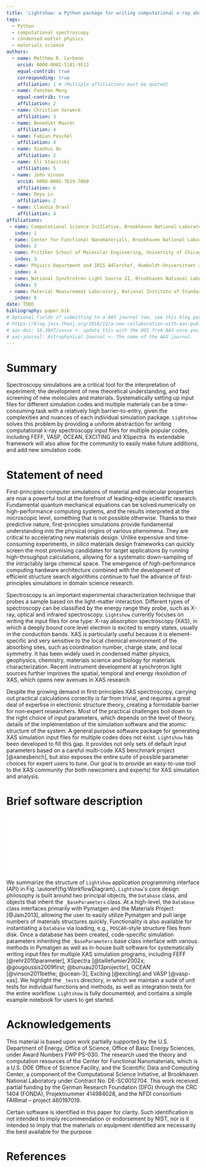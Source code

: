 ```yaml
---
title: 'Lightshow: a Python package for writing computational x-ray absorption spectroscopy input files'
tags:
  - Python
  - computational spectroscopy
  - condensed matter physics
  - materials science
authors:
  - name: Matthew R. Carbone
    orcid: 0000-0002-5181-9513
    equal-contrib: true
    corresponding: true
    affiliation: 1 # (Multiple affiliations must be quoted)
  - name: Fanchen Meng
    equal-contrib: true
    affiliation: 2
  - name: Christian Vorwerk
    affiliation: 3
  - name: Benedikt Maurer
    affiliation: 4
  - name: Fabian Peschel
    affiliation: 4
  - name: Xiaohui Qu
    affiliation: 2
  - name: Eli Stavitski
    affiliation: 5
  - name: John Vinson
    orcid: 0000-0002-7619-7060
    affiliation: 6
  - name: Deyu Lu
    affiliation: 2
  - name: Claudia Draxl
    affiliation: 4
affiliations:
 - name: Computational Science Initiative, Brookhaven National Laboratory, Upton, New York 11973, United States
   index: 1
 - name: Center for Functional Nanomaterials, Brookhaven National Laboratory, Upton, New York 11973, United States
   index: 2
 - name: Pritzker School of Molecular Engineering, University of Chicago, Chicago, IL 60637, United States
   index: 3
 - name: Physics Department and IRIS Adlershof, Humboldt-Universitaet zu Berlin, D-12489 Berlin, Germany
   index: 4
 - name: National Synchrotron Light Source II, Brookhaven National Laboratory, Upton, New York 11973, United States
   index: 5
 - name: Material Measurement Laboratory, National Institute of Standards and Technology, Gaithersburg, Maryland 20899, United States
   index: 6
date: TODO
bibliography: paper.bib
# Optional fields if submitting to a AAS journal too, see this blog post:
# https://blog.joss.theoj.org/2018/12/a-new-collaboration-with-aas-publishing
# aas-doi: 10.3847/xxxxx <- update this with the DOI from AAS once you know it.
# aas-journal: Astrophysical Journal <- The name of the AAS journal.
---
```


# Summary

Spectroscopy simulations are a critical tool for the interpretation of experiment, the development of new theoretical understanding, and fast screening of new molecules and materials. Systematically setting up input files for different simulation codes and multiple materials can be a time-consuming task with a relatively high barrier-to-entry, given the complexities and nuances of each individual simulation package. `Lightshow` solves this problem by providing a uniform abstraction for writing computational x-ray spectroscopy input files for multiple popular codes, including FEFF, VASP, OCEAN, EXCITING and XSpectra. Its extendable framework will also allow for the community to easily make future additions, and add new simulation code.

# Statement of need

First-principles computer simulations of material and molecular properties are now a powerful tool at the forefront of leading-edge scientific research. Fundamental quantum mechanical equations can be solved numerically on high-performance computing systems, and the results interpreted at the microscopic level, something that is not possible otherwise. Thanks to their predictive nature, first-principles simulations provide fundamental understanding into the physical origins of various phenomena. They are critical to accelerating new materials design. Unlike expensive and time-consuming experiments, _in silico_ materials design frameworks can quickly screen the most promising candidates for target applications by running high-throughput calculations, allowing for a systematic down-sampling of the intractably large chemical space. The emergence of high-performance computing hardware architecture combined with the development of efficient structure search algorithms continue to fuel the advance of first-principles simulations in domain science research.

Spectroscopy is an important experimental characterization technique that probes a sample based on the light-matter interaction. Different types of spectroscopy can be classified by the energy range they probe, such as X-ray, optical and infrared spectroscopy. `Lightshow` currently focuses on writing the input files for one type: X-ray absorption spectroscopy (XAS), in which a deeply bound core level electron is excited to empty states, usually in the conduction bands. XAS is particularly useful because it is element-specific and very sensitive to the local chemical environment of the absorbing sites, such as coordination number, charge state, and local symmetry. It has been widely used in condensed matter physics, geophysics, chemistry, materials science and biology for materials characterization. Recent instrument development at synchrotron light sources further improves the spatial, temporal and energy resolution of XAS, which opens new avenues in XAS research.

Despite the growing demand in first-principles XAS spectroscopy, carrying out practical calculations correctly is far from trivial, and requires a great deal of expertise in electronic structure theory, creating a formidable barrier for non-expert researchers. Most of the practical challenges boil down to the right choice of input parameters, which depends on the level of theory, details of the implementation of the simulation software and the atomic structure of the system. A general purpose software package for generating XAS simulation input files for multiple codes does not exist. `Lightshow` has been developed to fill this gap. It provides not only sets of default input parameters based on a careful multi-code XAS benchmark project [@xanesbench], but also exposes the entire suite of possible parameter choices for expert users to tune. Our goal is to provide an easy-to-use tool to the XAS community (for both newcomers and experts) for XAS simulation and analysis.

# Brief software description

![Graphical representation of the organization of the `Lightshow` repository.\label{fig:WorkflowDiagram}](figures/Lightshow_Workflow_Diagram.pdf)

We summarize the structure of `Lightshow` application programming interface (API) in Fig. \autoref{fig:WorkflowDiagram}. `Lightshow`'s core design philosophy is built around two principal objects, the `Database` class, and objects that inherit the `_BaseParameters` class. At a high-level, the `Database` class interfaces primarily with Pymatgen and the Materials Project [@Jain2013], allowing the user to easily utilize Pymatgen and pull large numbers of materials structures quickly. Functionality is also available for instantiating a `Database` via loading, e.g., `POSCAR`-style structure files from disk. Once a database has been created, code-specific simulation parameters inheriting the `_BaseParameters` base class interface with various methods in Pymatgen as well as in-house built software for systematically writing input files for multiple XAS simulation programs, including FEFF [@rehr2010parameter], XSpectra [@taillefumier2002x; @gougoussis2009first; @bunuau2013projector], OCEAN [@vinson2011bethe; @ocean-3], Exciting [@exciting] and VASP [@vasp-xas]. We highlight the `_tests` directory, in which we maintain a suite of unit tests for individual functions and methods, as well as integration tests for the entire workflow. `Lightshow` is fully documented, and contains a simple example notebook for users to get started.


# Acknowledgements

This material is based upon work partially supported by the U.S. Department of Energy, Office of Science, Office of Basic Energy Sciences, under Award Numbers FWP PS-030. The research used the theory and computation resources of the Center for Functional Nanomaterials, which is a U.S. DOE Office of Science Facility, and the Scientific Data and Computing Center, a component of the Computational Science Initiative, at Brookhaven National Laboratory under Contract No. DE-SC0012704. This work received partial funding by the German Research Foundation (DFG) through the CRC 1404 (FONDA), Projektnummer 414984028, and the NFDI consortium FAIRmat – project 460197019.

Certain software is identified in this paper for clarity. Such identification is not intended to imply recommendation or endorsement by NIST, nor is it intended to imply that the materials or equipment identified are necessarily the best available for the purpose.

# References
